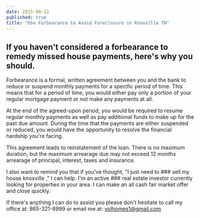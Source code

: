 ```yaml
---
date: 2015-08-22
published: true
title: "Use Forbearance to Avoid Foreclosure in Knoxville TN"
---
```


## If you haven't considered a forbearance to remedy missed house payments, here's why you should.

Forbearance is a formal, written agreement between you and the bank to reduce or suspend monthly payments for a specific period of time. This means that for a period of time, you would either pay only a portion of your regular mortgage payment or not make any payments at all. 

At the end of the agreed-upon period, you would be required to resume regular monthly payments as well as pay additional funds to make up for the past due amount. During the time that the payments are either suspended or reduced, you would have the opportunity to resolve the financial hardship you're facing.  

This agreement leads to reinstatement of the loan. There is no maximum duration, but the maximum arrearage due may not exceed 12 months arrearage of principal, interest, taxes and insurance. 

I also want to remind you that if you've thought, "I just need to ### sell my house knoxville ," I can help. I'm an active ### real estate investor currently looking for properties in your area. I can make an all cash fair market offer and close quickly.

If there's anything I can do to assist you please don't hesitate to call my office at: 865-321-8999 or email me at: volhomes1@gmail.com
